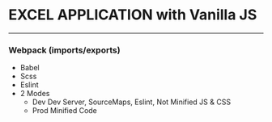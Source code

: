 # EXCEL APPLICATION with Vanilla JS
---
### Webpack (imports/exports)
   * Babel
   * Scss
   * Eslint
   * 2 Modes
        - Dev
            Dev Server, SourceMaps, Eslint, Not Minified JS & CSS
        - Prod
            Minified Code
